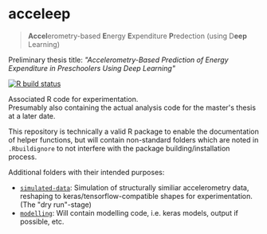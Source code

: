 # acceleep

> **Accel**erometry-based **E**nergy **E**xpenditure **P**redection (using D**eep** Learning)

Preliminary thesis title: *"Accelerometry-Based Prediction of Energy Expenditure in Preschoolers Using Deep Learning"*

<!-- badges: start -->
[![R build status](https://github.com/bips-hb/acceleep/workflows/R-CMD-check/badge.svg)](https://github.com/bips-hb/acceleep/actions)
<!-- badges: end -->

Associated R code for experimentation.  
Presumably also containing the actual analysis code for the master's thesis at a later date.

This repository is technically a valid R package to enable the documentation of helper functions, but will contain non-standard folders which are noted in `.Rbuildignore` to not interfere with the package building/installation process.

Additional folders with their intended purposes:

- [`simulated-data`](simulated-data): Simulation of structurally similiar accelerometry data, reshaping to keras/tensorflow-compatible shapes for experimentation. (The "dry run"-stage)
- [`modelling`](modelling): Will contain modelling code, i.e. keras models, output if possible, etc.
